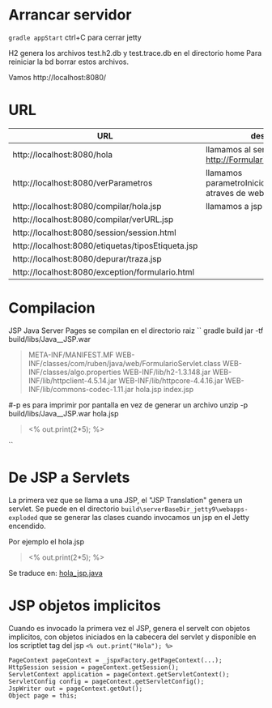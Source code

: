 
# Arrancar servidor 
``gradle appStart``
ctrl+C para cerrar jetty

H2 genera los archivos test.h2.db y test.trace.db en el directorio home
Para reiniciar la bd borrar estos archivos.

Vamos http://localhost:8080/ 

# URL

| URL                                            |  descripcion                                                        | 
|---------------------------------------------------|----------------------------------------------------------| 
|http://localhost:8080/hola                         | llamamos al servlet http://FormularioServlet.java | 
|http://localhost:8080/verParametros                | llamamos parametroInicio/mostrarVariable.jsp atraves de web.xml | 
|http://localhost:8080/compilar/hola.jsp            | llamamos a jsp directamente | 
|http://localhost:8080/compilar/verURL.jsp          |   | 
|http://localhost:8080/session/session.html         |   | 
|http://localhost:8080/etiquetas/tiposEtiqueta.jsp  |   | 
|http://localhost:8080/depurar/traza.jsp            |   | 
|http://localhost:8080/exception/formulario.html    |   | 

# Compilacion

JSP Java Server Pages se compilan en el directorio raiz
``
gradle build
jar -tf build/libs/Java__JSP.war
> META-INF/MANIFEST.MF
> WEB-INF/classes/com/ruben/java/web/FormularioServlet.class
> WEB-INF/classes/algo.properties
> WEB-INF/lib/h2-1.3.148.jar
> WEB-INF/lib/httpclient-4.5.14.jar
> WEB-INF/lib/httpcore-4.4.16.jar
> WEB-INF/lib/commons-codec-1.11.jar
> hola.jsp
> index.jsp

#-p es para imprimir por pantalla en vez de generar un archivo
unzip -p build/libs/Java__JSP.war hola.jsp
> <html>
> <body>
> <% out.print(2*5); %>
> </body>
> </html>
``

# De JSP a Servlets

La primera vez que se llama a una JSP, el "JSP Translation" genera un servlet.
Se puede en el directorio `build\serverBaseDir_jetty9\webapps-exploded` que se 
generar las clases cuando invocamos un jsp en el Jetty encendido.

Por ejemplo el hola.jsp
> <html>
> <body>
> <% out.print(2*5); %>
> </body>
> </html>

Se traduce en: [hola_jsp.java](hola_jsp.md)



# JSP objetos implicitos

Cuando es invocado la primera vez el JSP, genera el servelt con objetos implicitos, con objetos iniciados en la cabecera del servlet y disponible
en los scriptlet tag del jsp ``<% out.print("Hola"); %> ``

```
PageContext pageContext = _jspxFactory.getPageContext(...);
HttpSession session = pageContext.getSession();
ServletContext application = pageContext.getServletContext();
ServletConfig config = pageContext.getServletConfig();
JspWriter out = pageContext.getOut();
Object page = this;
```
